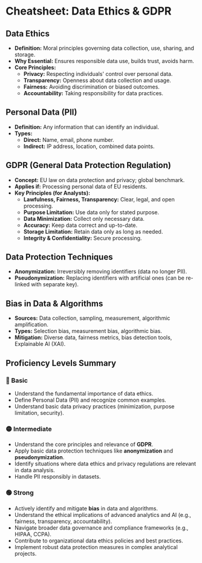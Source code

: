 # Cheatsheet: Data Ethics & GDPR

## Data Ethics
*   **Definition:** Moral principles governing data collection, use, sharing, and storage.
*   **Why Essential:** Ensures responsible data use, builds trust, avoids harm.
*   **Core Principles:**
    *   **Privacy:** Respecting individuals' control over personal data.
    *   **Transparency:** Openness about data collection and usage.
    *   **Fairness:** Avoiding discrimination or biased outcomes.
    *   **Accountability:** Taking responsibility for data practices.

## Personal Data (PII)
*   **Definition:** Any information that can identify an individual.
*   **Types:**
    *   **Direct:** Name, email, phone number.
    *   **Indirect:** IP address, location, combined data points.

## GDPR (General Data Protection Regulation)
*   **Concept:** EU law on data protection and privacy; global benchmark.
*   **Applies if:** Processing personal data of EU residents.
*   **Key Principles (for Analysts):**
    *   **Lawfulness, Fairness, Transparency:** Clear, legal, and open processing.
    *   **Purpose Limitation:** Use data only for stated purpose.
    *   **Data Minimization:** Collect only necessary data.
    *   **Accuracy:** Keep data correct and up-to-date.
    *   **Storage Limitation:** Retain data only as long as needed.
    *   **Integrity & Confidentiality:** Secure processing.

## Data Protection Techniques
*   **Anonymization:** Irreversibly removing identifiers (data no longer PII).
*   **Pseudonymization:** Replacing identifiers with artificial ones (can be re-linked with separate key).

## Bias in Data & Algorithms
*   **Sources:** Data collection, sampling, measurement, algorithmic amplification.
*   **Types:** Selection bias, measurement bias, algorithmic bias.
*   **Mitigation:** Diverse data, fairness metrics, bias detection tools, Explainable AI (XAI).

## Proficiency Levels Summary

### 🔵 Basic
*   Understand the fundamental importance of data ethics.
*   Define Personal Data (PII) and recognize common examples.
*   Understand basic data privacy practices (minimization, purpose limitation, security).

### 🟡 Intermediate
*   Understand the core principles and relevance of **GDPR**.
*   Apply basic data protection techniques like **anonymization** and **pseudonymization**.
*   Identify situations where data ethics and privacy regulations are relevant in data analysis.
*   Handle PII responsibly in datasets.

### 🟢 Strong
*   Actively identify and mitigate **bias** in data and algorithms.
*   Understand the ethical implications of advanced analytics and AI (e.g., fairness, transparency, accountability).
*   Navigate broader data governance and compliance frameworks (e.g., HIPAA, CCPA).
*   Contribute to organizational data ethics policies and best practices.
*   Implement robust data protection measures in complex analytical projects.

